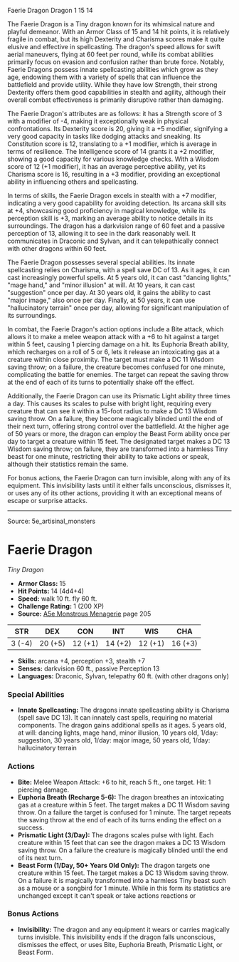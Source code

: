 <MonsterName/>Faerie Dragon</MonsterName>
<CreatureType/>Dragon</CreatureType>
<CR/>1</CR>
<AC/>15</AC>
<HP/>14</HP>
<summary>The Faerie Dragon is a Tiny dragon known for its whimsical nature and playful demeanor. With an Armor Class of 15 and 14 hit points, it is relatively fragile in combat, but its high Dexterity and Charisma scores make it quite elusive and effective in spellcasting. The dragon's speed allows for swift aerial maneuvers, flying at 60 feet per round, while its combat abilities primarily focus on evasion and confusion rather than brute force. Notably, Faerie Dragons possess innate spellcasting abilities which grow as they age, endowing them with a variety of spells that can influence the battlefield and provide utility. While they have low Strength, their strong Dexterity offers them good capabilities in stealth and agility, although their overall combat effectiveness is primarily disruptive rather than damaging.</summary>

<detail>

The Faerie Dragon's attributes are as follows: it has a Strength score of 3 with a modifier of -4, making it exceptionally weak in physical confrontations. Its Dexterity score is 20, giving it a +5 modifier, signifying a very good capacity in tasks like dodging attacks and sneaking. Its Constitution score is 12, translating to a +1 modifier, which is average in terms of resilience. The Intelligence score of 14 grants it a +2 modifier, showing a good capacity for various knowledge checks. With a Wisdom score of 12 (+1 modifier), it has an average perceptive ability, yet its Charisma score is 16, resulting in a +3 modifier, providing an exceptional ability in influencing others and spellcasting.

In terms of skills, the Faerie Dragon excels in stealth with a +7 modifier, indicating a very good capability for avoiding detection. Its arcana skill sits at +4, showcasing good proficiency in magical knowledge, while its perception skill is +3, marking an average ability to notice details in its surroundings. The dragon has a darkvision range of 60 feet and a passive perception of 13, allowing it to see in the dark reasonably well. It communicates in Draconic and Sylvan, and it can telepathically connect with other dragons within 60 feet.

The Faerie Dragon possesses several special abilities. Its innate spellcasting relies on Charisma, with a spell save DC of 13. As it ages, it can cast increasingly powerful spells. At 5 years old, it can cast "dancing lights," "mage hand," and "minor illusion" at will. At 10 years, it can cast "suggestion" once per day. At 30 years old, it gains the ability to cast "major image," also once per day. Finally, at 50 years, it can use "hallucinatory terrain" once per day, allowing for significant manipulation of its surroundings.

In combat, the Faerie Dragon's action options include a Bite attack, which allows it to make a melee weapon attack with a +6 to hit against a target within 5 feet, causing 1 piercing damage on a hit. Its Euphoria Breath ability, which recharges on a roll of 5 or 6, lets it release an intoxicating gas at a creature within close proximity. The target must make a DC 11 Wisdom saving throw; on a failure, the creature becomes confused for one minute, complicating the battle for enemies. The target can repeat the saving throw at the end of each of its turns to potentially shake off the effect. 

Additionally, the Faerie Dragon can use its Prismatic Light ability three times a day. This causes its scales to pulse with bright light, requiring every creature that can see it within a 15-foot radius to make a DC 13 Wisdom saving throw. On a failure, they become magically blinded until the end of their next turn, offering strong control over the battlefield. At the higher age of 50 years or more, the dragon can employ the Beast Form ability once per day to target a creature within 15 feet. The designated target makes a DC 13 Wisdom saving throw; on failure, they are transformed into a harmless Tiny beast for one minute, restricting their ability to take actions or speak, although their statistics remain the same.

For bonus actions, the Faerie Dragon can turn invisible, along with any of its equipment. This invisibility lasts until it either falls unconscious, dismisses it, or uses any of its other actions, providing it with an exceptional means of escape or surprise attacks.</detail>



---

Source: 5e_artisinal_monsters

# Faerie Dragon

*Tiny* *Dragon*

- **Armor Class:** 15
- **Hit Points:** 14 (4d4+4)
- **Speed:** walk 10 ft. fly 60 ft.
- **Challenge Rating:** 1 (200 XP)
- **Source:** [A5e Monstrous Menagerie](https://enpublishingrpg.com/products/level-up-monstrous-menagerie-a5e) page 205

| STR | DEX | CON | INT | WIS | CHA |
| --- | --- | --- | --- | --- | --- |
| 3 (-4) | 20 (+5) | 12 (+1) | 14 (+2) | 12 (+1) | 16 (+3) |

- **Skills:** arcana +4, perception +3, stealth +7
- **Senses:** darkvision 60 ft., passive Perception 13
- **Languages:** Draconic, Sylvan, telepathy 60 ft. (with other dragons only)

### Special Abilities

- **Innate Spellcasting:** The dragons innate spellcasting ability is Charisma (spell save DC 13). It can innately cast spells, requiring no material components. The dragon gains additional spells as it ages. 5 years old, at will: dancing lights, mage hand, minor illusion, 10 years old, 1/day: suggestion, 30 years old, 1/day: major image, 50 years old, 1/day: hallucinatory terrain

### Actions

- **Bite:** Melee Weapon Attack: +6 to hit, reach 5 ft., one target. Hit: 1 piercing damage.
- **Euphoria Breath (Recharge 5-6):** The dragon breathes an intoxicating gas at a creature within 5 feet. The target makes a DC 11 Wisdom saving throw. On a failure  the target is confused for 1 minute. The target repeats the saving throw at the end of each of its turns  ending the effect on a success.
- **Prismatic Light (3/Day):** The dragons scales pulse with light. Each creature within 15 feet that can see the dragon makes a DC 13 Wisdom saving throw. On a failure  the creature is magically blinded until the end of its next turn.
- **Beast Form (1/Day, 50+ Years Old Only):** The dragon targets one creature within 15 feet. The target makes a DC 13 Wisdom saving throw. On a failure  it is magically transformed into a harmless Tiny beast  such as a mouse or a songbird  for 1 minute. While in this form  its statistics are unchanged  except it can't speak or take actions  reactions  or

### Bonus Actions

- **Invisibility:** The dragon and any equipment it wears or carries magically turns invisible. This invisibility ends if the dragon falls unconscious, dismisses the effect, or uses Bite, Euphoria Breath, Prismatic Light, or Beast Form.




